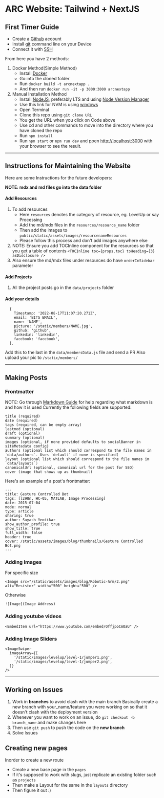 # ARC Website: Tailwind + NextJS

## First Timer Guide

- Create a [Github](https://github.com/) account
- Install [git](https://git-scm.com/downloads) command line on your Device
- Connect it with [SSH](https://www.theserverside.com/blog/Coffee-Talk-Java-News-Stories-and-Opinions/GitHub-SSH-Windows-Example)

From here you have 2 methods:

1. Docker Method(Simple Method)
   - Install [Docker](https://www.docker.com/products/docker-desktop/)
   - Go into the cloned folder
   - Run `docker build -t arcnextapp .`
   - And then run `docker run -it -p 3000:3000 arcnextapp`
2. Manual Installation Method
   - Install [NodeJS](https://nodejs.org/en/), preferably LTS and using [Node Version Manager](https://github.com/nvm-sh/nvm)
   - Use this link for NVM is using [windows](https://github.com/coreybutler/nvm-windows/releases)
   - Open Terminal
   - Clone this repo using `git clone URL`
   - You get the URL when you click on Code above
   - Use cd and other commands to move into the directory where you have cloned the repo
   - Run `npm install `
   - Run `npm start` or `npm run dev` and ppen [http://localhost:3000](http://localhost:3000) with your browser to see the result.

---

## Instructions for Maintaining the Website

Here are some Instructions for the future developers:

**NOTE: mdx and md files go into the data folder**

#### Add Resources

1. To add resources
   - Here `resources` denotes the category of resource, eg. LevelUp or say Processing
   - Add the md/mdx files in the `resources/resource_name` folder
   - Then add the images to `public/static/assets/images/resourcenameResources`
   - Please follow this process and don't add images anywhere else
2. NOTE: Ensure you add TOCInline component for the resources so that you get a table of contents
   `<TOCInline toc={props.toc} toHeading={3} asDisclosure />`
3. Also ensure the md/mdx files under resources do have `orderInSidebar` parameter

#### Add Projects

1. All the project posts go in the `data/projects` folder

#### Add your details

```
  {
    Timestamp: '2022-08-17T11:07:20.271Z',
    email: 'BITS EMAIL',
    name: 'NAME',
    picture: '/static/members/NAME.jpg',
    github: 'github',
    linkedin: 'linkedin',
    facebook: 'facebook',
  },
```

Add this to the last in the `data/membersData.js` file and send a PR
Also upload your pic to `/static/members/`

---

## Making Posts

### Frontmatter

NOTE: Go through [Markdown Guide](https://www.markdownguide.org/basic-syntax/) for help regarding what markdown is and how it is used
Currently the following fields are supported.

```
title (required)
date (required)
tags (required, can be empty array)
lastmod (optional)
draft (optional)
summary (optional)
images (optional, if none provided defaults to socialBanner in siteMetadata config)
authors (optional list which should correspond to the file names in `data/authors`. Uses `default` if none is specified)
layout (optional list which should correspond to the file names in `data/layouts`)
canonicalUrl (optional, canonical url for the post for SEO)
cover (image that shows up as thumbnail)
```

Here's an example of a post's frontmatter:

```
---
title: Gesture Controlled Bot
tags: [l298n, HC-05, MATLAB, Image Processing]
date: 2015-07-04
mode: normal
type: article
sharing: true
author: Suyash Yeotikar
show_author_profile: true
show_title: true
full_width: false
header: true
cover: /static/assets/images/blog/thumbnails/Gesture Controlled Bot.png
---
```

### Adding Images

For specific size

```
<Image src="/static/assets/images/blog/Robotic-Arm/2.png" alt="Resistor" width="500" height="500" />
```

Otherwise

```
![Image](Image Address)
```

### Adding youtube videos

```
<EmbedItem url="https://www.youtube.com/embed/OffjpoCmOaU" />
```

### Adding Image Sliders

```
<ImageSwiper
  imageArray={[
    '/static/images/levelup/level-1/jumper1.png',
    '/static/images/levelup/level-1/jumper2.png',
  ]}
/>
```

---

## Working on Issues

1. Work in **branches** to avoid clash with the main branch
   Basically create a new branch with your_name/feature you were working on so that it doesn't clash with the deployment version
2. Whenever you want to work on an issue, do `git checkout -b branch_name` and make changes here
3. Then use `git push` to push the code on the **new branch**
4. Solve Issues

## Creating new pages

Inorder to create a new route

- Create a new base page in the `pages`
- If it's supposed to work with slugs, just replicate an existing folder such as `projects`
- Then make a Layout for the same in the `layouts` directory
- Then figure it out :)
